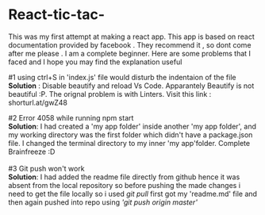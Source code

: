# React-tic-tac-
This was my first attempt at making a react app. This app is based on react documentation provided by facebook . They recommend it ,
so dont come after me please . I am a complete beginner. Here are some problems that I faced and I hope you may find the explanation 
useful
 
 #1 using ctrl+S in 'index.js' file would disturb the indentaion of the file <br>
    <b>Solution</b> : Disable beautify and reload Vs Code. Apparantely Beautify is not beautiful :P. The orignal problem is with Linters.
    Visit this link : shorturl.at/gwZ48
 
 #2 Error 4058 while running npm start<br>
    <b>Solution</b>: I had created a 'my app folder' inside another 'my app folder', and my working directory was the first folder 
    which didn't have a package.json file. I changed the  terminal directory to my  inner 'my app'folder. Complete Brainfreeze :D<br>
 <br>#3 Git push won't work<br>
    <b>Solution</b>: I had added the readme file directly from github hence it was absent from the local repository 
    so before pushing the made changes i need to get the file locally so i used <i>git pull</i> first got my 'readme.md' file and then again 
    pushed into repo using <i>'git push origin master'</i>    
